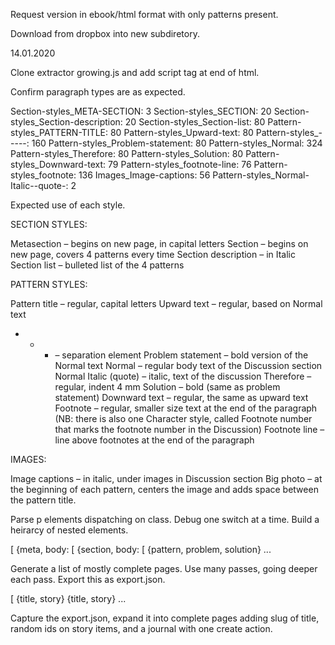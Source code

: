 
Request version in ebook/html format with only patterns present.

Download from dropbox into new subdiretory.

  14.01.2020

Clone extractor growing.js and add script tag at end of html.

  <script src="growing.js"></script>

Confirm paragraph types are as expected.

  Section-styles_META-SECTION: 3
  Section-styles_SECTION: 20
  Section-styles_Section-description: 20
  Section-styles_Section-list: 80
  Pattern-styles_PATTERN-TITLE: 80
  Pattern-styles_Upward-text: 80
  Pattern-styles_-----: 160
  Pattern-styles_Problem-statement: 80
  Pattern-styles_Normal: 324
  Pattern-styles_Therefore: 80
  Pattern-styles_Solution: 80
  Pattern-styles_Downward-text: 79
  Pattern-styles_footnote-line: 76
  Pattern-styles_footnote: 136
  Images_Image-captions: 56
  Pattern-styles_Normal-Italic--quote-: 2

Expected use of each style.

  SECTION STYLES:

  Metasection – begins on new page, in capital letters
  Section – begins on new page, covers 4 patterns every time
  Section description – in Italic
  Section list – bulleted list of the 4 patterns

  PATTERN STYLES:

  Pattern title – regular, capital letters
  Upward text – regular, based on Normal text
  * * * – separation element
  Problem statement – bold version of the Normal text
  Normal – regular body text of the Discussion section
  Normal Italic (quote) – italic, text of the discussion
  Therefore – regular, indent 4 mm
  Solution – bold (same as problem statement)
  Downward text – regular, the same as upward text
  Footnote – regular, smaller size text at the end of the paragraph
  (NB: there is also one Character style, called Footnote number that marks the footnote number in the Discussion)
  Footnote line – line above footnotes at the end of the paragraph

  IMAGES:

  Image captions – in italic, under images in Discussion section
  Big photo – at the beginning of each pattern, centers the image and adds space between the pattern title.

Parse p elements dispatching on class. Debug one switch at a time. Build a heirarcy of nested elements.

  [
    {meta, body: [
      {section, body: [
        {pattern, problem, solution} ...

Generate a list of mostly complete pages. Use many passes, going deeper each pass. Export this as export.json.

  [
    {title, story}
    {title, story} ...

Capture the export.json, expand it into complete pages adding slug of title, random ids on story items, and a journal with one create action.
